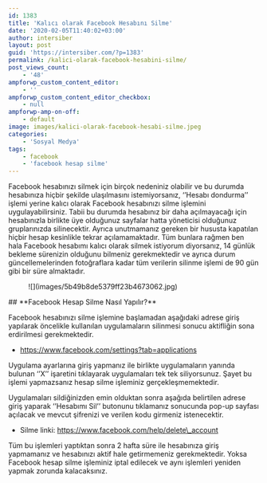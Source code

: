 ```yaml
---
id: 1383
title: 'Kalıcı olarak Facebook Hesabını Silme'
date: '2020-02-05T11:40:02+03:00'
author: intersiber
layout: post
guid: 'https://intersiber.com/?p=1383'
permalink: /kalici-olarak-facebook-hesabini-silme/
post_views_count:
    - '48'
ampforwp_custom_content_editor:
    - ''
ampforwp_custom_content_editor_checkbox:
    - null
ampforwp-amp-on-off:
    - default
image: images/kalici-olarak-facebook-hesabi-silme.jpeg
categories:
    - 'Sosyal Medya'
tags:
    - facebook
    - 'facebook hesap silme'
---
```


Facebook hesabınızı silmek için birçok nedeniniz olabilir ve bu durumda hesabınıza hiçbir şekilde ulaşılmasını istemiyorsanız, ‘’Hesabı dondurma’’ işlemi yerine kalıcı olarak Facebook hesabınızı silme işlemini uygulayabilirsiniz. Tabii bu durumda hesabınız bir daha açılmayacağı için hesabınızla birlikte üye olduğunuz sayfalar hatta yöneticisi olduğunuz gruplarınızda silinecektir. Ayrıca unutmamanız gereken bir hususta kapatılan hiçbir hesap kesinlikle tekrar açılamamaktadır. Tüm bunlara rağmen ben hala Facebook hesabımı kalıcı olarak silmek istiyorum diyorsanız, 14 günlük bekleme sürenizin olduğunu bilmeniz gerekmektedir ve ayrıca durum güncellemelerinden fotoğraflara kadar tüm verilerin silinme işlemi de 90 gün gibi bir süre almaktadır.

<figure class="wp-block-image size-large">![](images/5b49b8de5379ff23b4673062.jpg)</figure>## **Facebook Hesap Silme Nasıl Yapılır?** 

Facebook hesabınızı silme işlemine başlamadan aşağıdaki adrese giriş yapılarak öncelikle kullanılan uygulamaların silinmesi sonucu aktifliğin sona erdirilmesi gerekmektedir.

- https://www.facebook.com/settings?tab=applications

Uygulama ayarlarına giriş yapmanız ile birlikte uygulamaların yanında bulunan ‘’X’’ işaretini tıklayarak uygulamaları tek tek siliyorsunuz. Şayet bu işlemi yapmazsanız hesap silme işleminiz gerçekleşmemektedir.

Uygulamaları sildiğinizden emin olduktan sonra aşağıda belirtilen adrese giriş yaparak ‘’Hesabımı Sil’’ butonunu tıklamanız sonucunda pop-up sayfası açılacak ve mevcut şifrenizi ve verilen kodu girmeniz istenecektir.

- Silme linki: https://www.facebook.com/help/delete\_account

Tüm bu işlemleri yaptıktan sonra 2 hafta süre ile hesabınıza giriş yapmamanız ve hesabınızı aktif hale getirmemeniz gerekmektedir. Yoksa Facebook hesap silme işleminiz iptal edilecek ve aynı işlemleri yeniden yapmak zorunda kalacaksınız.